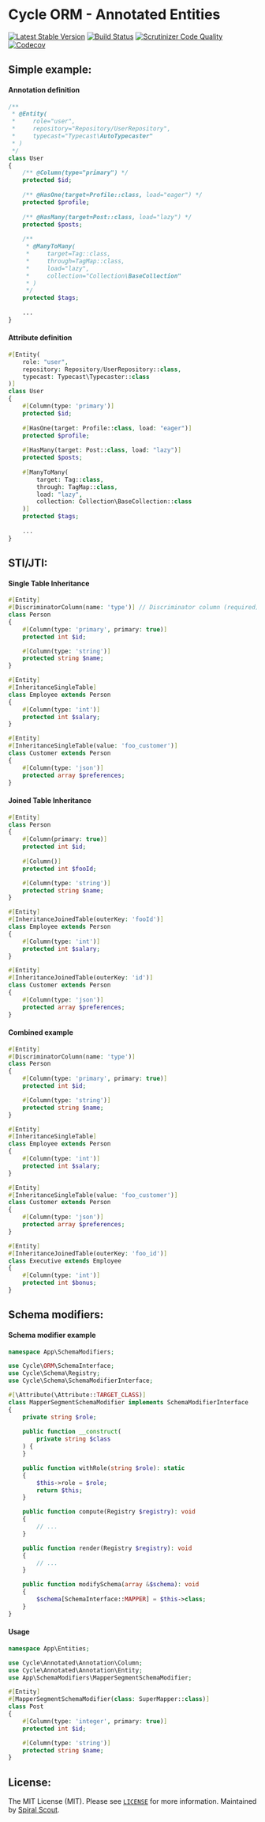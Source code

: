 # Cycle ORM - Annotated Entities

[![Latest Stable Version](https://poser.pugx.org/cycle/annotated/version)](https://packagist.org/packages/cycle/annotated)
[![Build Status](https://github.com/cycle/annotated/workflows/build/badge.svg)](https://github.com/cycle/annotated/actions)
[![Scrutinizer Code Quality](https://scrutinizer-ci.com/g/cycle/annotated/badges/quality-score.png?b=3.x)](https://scrutinizer-ci.com/g/cycle/annotated/?branch=3.x)
[![Codecov](https://codecov.io/gh/cycle/annotated/graph/badge.svg)](https://codecov.io/gh/cycle/annotated)

## Simple example:

#### Annotation definition

```php
/**
 * @Entity(
 *     role="user",
 *     repository="Repository/UserRepository",
 *     typecast="Typecast\AutoTypecaster"
 * )
 */
class User
{
    /** @Column(type="primary") */
    protected $id;
    
    /** @HasOne(target=Profile::class, load="eager") */
    protected $profile;
    
    /** @HasMany(target=Post::class, load="lazy") */
    protected $posts;
   
    /** 
     * @ManyToMany(
     *     target=Tag::class, 
     *     through=TagMap::class, 
     *     load="lazy", 
     *     collection="Collection\BaseCollection"
     * )
     */
    protected $tags;
    
    ...
}
```

#### Attribute definition

```php
#[Entity(
    role: "user", 
    repository: Repository/UserRepository::class, 
    typecast: Typecast\Typecaster::class
)]
class User
{
    #[Column(type: 'primary')]
    protected $id;
    
    #[HasOne(target: Profile::class, load: "eager")]
    protected $profile;
    
    #[HasMany(target: Post::class, load: "lazy")]
    protected $posts;
   
    #[ManyToMany(
        target: Tag::class, 
        through: TagMap::class, 
        load: "lazy", 
        collection: Collection\BaseCollection::class
    )]
    protected $tags;
    
    ...
}
```

## STI/JTI:

#### Single Table Inheritance

```php
#[Entity]
#[DiscriminatorColumn(name: 'type')] // Discriminator column (required)
class Person
{
    #[Column(type: 'primary', primary: true)]
    protected int $id;

    #[Column(type: 'string')]
    protected string $name;
}

#[Entity]
#[InheritanceSingleTable]
class Employee extends Person
{
    #[Column(type: 'int')]
    protected int $salary;
}

#[Entity]
#[InheritanceSingleTable(value: 'foo_customer')]
class Customer extends Person
{
    #[Column(type: 'json')]
    protected array $preferences;
}
```

#### Joined Table Inheritance

```php
#[Entity]
class Person
{
    #[Column(primary: true)]
    protected int $id;
    
    #[Column()]
    protected int $fooId;

    #[Column(type: 'string')]
    protected string $name;
}

#[Entity]
#[InheritanceJoinedTable(outerKey: 'fooId')]
class Employee extends Person
{
    #[Column(type: 'int')]
    protected int $salary;
}

#[Entity]
#[InheritanceJoinedTable(outerKey: 'id')]
class Customer extends Person
{
    #[Column(type: 'json')]
    protected array $preferences;
}
```

#### Combined example

```php
#[Entity]
#[DiscriminatorColumn(name: 'type')]
class Person
{
    #[Column(type: 'primary', primary: true)]
    protected int $id;

    #[Column(type: 'string')]
    protected string $name;
}

#[Entity]
#[InheritanceSingleTable]
class Employee extends Person
{
    #[Column(type: 'int')]
    protected int $salary;
}

#[Entity]
#[InheritanceSingleTable(value: 'foo_customer')]
class Customer extends Person
{
    #[Column(type: 'json')]
    protected array $preferences;
}

#[Entity]
#[InheritanceJoinedTable(outerKey: 'foo_id')]
class Executive extends Employee
{
    #[Column(type: 'int')]
    protected int $bonus;
}
```

## Schema modifiers:

#### Schema modifier example

```php
namespace App\SchemaModifiers;

use Cycle\ORM\SchemaInterface;
use Cycle\Schema\Registry;
use Cycle\Schema\SchemaModifierInterface;

#[\Attribute(\Attribute::TARGET_CLASS)]
class MapperSegmentSchemaModifier implements SchemaModifierInterface
{
    private string $role;
        
    public function __construct(
        private string $class
    ) {
    }

    public function withRole(string $role): static
    {
        $this->role = $role;
        return $this;
    }

    public function compute(Registry $registry): void 
    {
        // ...
    }

    public function render(Registry $registry): void 
    {
        // ...
    }

    public function modifySchema(array &$schema): void
    {
        $schema[SchemaInterface::MAPPER] = $this->class;
    }
}
```

#### Usage

```php
namespace App\Entities;

use Cycle\Annotated\Annotation\Column;
use Cycle\Annotated\Annotation\Entity;
use App\SchemaModifiers\MapperSegmentSchemaModifier;

#[Entity]
#[MapperSegmentSchemaModifier(class: SuperMapper::class)]
class Post
{
    #[Column(type: 'integer', primary: true)]
    protected int $id;

    #[Column(type: 'string')]
    protected string $name;
}
```

License:
--------
The MIT License (MIT). Please see [`LICENSE`](./LICENSE) for more information. Maintained
by [Spiral Scout](https://spiralscout.com).

